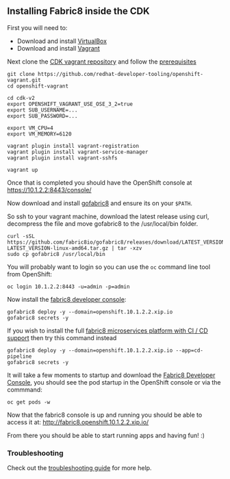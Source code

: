 ## Installing Fabric8 inside the CDK

First you will need to:

* Download and install [VirtualBox](https://www.virtualbox.org/wiki/Downloads)
* Download and install [Vagrant](http://www.vagrantup.com/downloads.html)

Next clone the [CDK vagrant repository](https://github.com/redhat-developer-tooling/openshift-vagrant) and follow the [prerequisites](https://github.com/redhat-developer-tooling/openshift-vagrant#prerequisites)

```
git clone https://github.com/redhat-developer-tooling/openshift-vagrant.git
cd openshift-vagrant

cd cdk-v2
export OPENSHIFT_VAGRANT_USE_OSE_3_2=true
export SUB_USERNAME=...  
export SUB_PASSWORD=...  

export VM_CPU=4
export VM_MEMORY=6120

vagrant plugin install vagrant-registration
vagrant plugin install vagrant-service-manager
vagrant plugin install vagrant-sshfs

vagrant up
```

Once that is completed you should have the OpenShift console at https://10.1.2.2:8443/console/

Now download and install [gofabric8](https://github.com/fabric8io/gofabric8/releases) and ensure its on your `$PATH`.

So ssh to your vagrant machine, download the latest release using curl, decompress the file and move gofabric8 to the /usr/local/bin folder.

```
curl -sSL https://github.com/fabric8io/gofabric8/releases/download/LATEST_VERSION/gofabric8-LATEST_VERSION-linux-amd64.tar.gz | tar -xzv
sudo cp gofabric8 /usr/local/bin
```

You will probably want to login so you can use the `oc` command line tool from OpenShift:

```
oc login 10.1.2.2:8443 -u=admin -p=admin
```

Now install the [fabric8 developer console](../console.html):
```
gofabric8 deploy -y --domain=openshift.10.1.2.2.xip.io
gofabric8 secrets -y
```

If you wish to install the full [fabric8 microservices platform with CI / CD support](../cdelivery.html) then try this command instead
```
gofabric8 deploy -y --domain=openshift.10.1.2.2.xip.io --app=cd-pipeline
gofabric8 secrets -y
```

It will take a few moments to startup and download the [Fabric8 Developer Console](../console.html), you should see the pod startup in the OpenShift console or via the commmand:
```
oc get pods -w
```

Now that the fabric8 console is up and running you should be able to access it at: http://fabric8.openshift.10.1.2.2.xip.io/

From there you should be able to start running apps and having fun! :) 


### Troubleshooting

Check out the [troubleshooting guide](troubleshooting.html) for more help.
